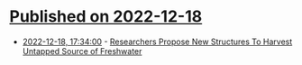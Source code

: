 # [Published on 2022-12-18](index.md)

* [2022-12-18, 17:34:00](https://news.slashdot.org/story/22/12/18/022257/researchers-propose-new-structures-to-harvest-untapped-source-of-freshwater?utm_source=rss1.0mainlinkanon&utm_medium=feed) - [Researchers Propose New Structures To Harvest Untapped Source of Freshwater](https://news.slashdot.org/story/22/12/18/022257/researchers-propose-new-structures-to-harvest-untapped-source-of-freshwater?utm_source=rss1.0mainlinkanon&utm_medium=feed)
